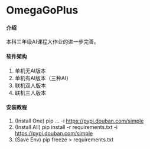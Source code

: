 # OmegaGoPlus

#### 介绍

本科三年级AI课程大作业的进一步完善。

#### 软件架构

1.  单机无AI版本
2.  单机有AI版本（三种AI）
3.  联机双人版本
4.  联机三人版本

#### 安装教程

1.  (Install One) pip ... -i https://pypi.douban.com/simple
2.  (Install All) pip install -r requirements.txt -i https://pypi.douban.com/simple
3.  (Save Env)    pip freeze > requirements.txt
